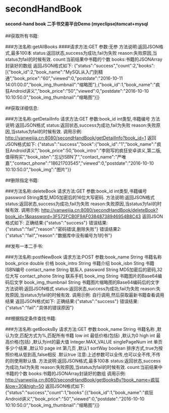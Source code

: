# secondHandBook
####  second-hand book  二手书交易平台Demo   (myeclipse)tomcat+mysql
##获取所有书籍:

###方法名称:getAllBooks
####请求方法:GET
		参数:无参
		方法说明:返回JSON格式,最多100本
			status:返回状态,success为成功,fail为失败
			reason:失败原因,当status为fail的时候有效.
			count:当前结果中书籍的个数
			books:书籍的JSONArray封装好的数组
		返回JSON格式如下:
			{"status":"success","count":2,"books":[{"book_id":2,"book_name":"MySQL从入门到精通","book_price":"60","viewed":0,"postdate":"2016-10-11 14:01:00.0","book_img_thumbnail":"缩略图"},{"book_id":1,"book_name":"疯狂Android讲义","book_price":"50","viewed":0,"postdate":"2016-10-10 10:10:50.0","book_img_thumbnail":"缩略图"}]}
		
##获取详细信息:

###方法名称:getDetailInfo
  		请求方法:GET
  		参数:book_id int类型,书籍编号
  		方法说明:返回JSON格式
  			status:返回状态,success为成功,fail为失败
  			reason:失败原因,当status为fail的时候有效.
  		调用示例:
  			http://yanweijia.cn:8080/secondHandBook/getDetailInfo?book_id=1
  		返回JSON格式如下:
  			{"status":"success","book":{"book_id":"1","book_name":"疯狂Android讲义","book_price":50,"book_intro":"李刚写的疯狂安卓讲义,第二版,值得购买","book_isbn":"忘记ISBN了","contact_name":"严唯嘉","contact_phone":"18621703545","viewed":0,"postdate":"2016-10-10 10:10:50.0","book_img":"图片"}}
  		
##删除指定书籍:

###方法名称:deleteBook
  		请求方法:GET
  		参数:book_id int类型,书籍编号
  			password String类型,MD5加密后的16位大写密码.
  		方法说明:返回JSON格式
  			status:返回状态,success为成功,fail为失败
  			reason:失败原因,当status为fail的时候有效.
  		调用示例:
  			http://yanweijia.cn:8080/secondHandBook/deleteBook?book_id=1&password=3F572FCB0F9AF03848738946954B8C43
  		返回JSON格式如下:
  			正确结果:{"status":"success"}
  			错误结果:{"status":"fail","reason":"密码错误,删除失败"}
  			错误结果2:{"status":"fail","reason":"数据库中没有编号为1的书"}
  		
##发布一本二手书:

###方法名称:postNewBook
  		请求方法:POST
  		参数:book_name String 书籍名称
  			book_price double 价格
  			book_intro String 书籍介绍
  			book_isbn Sting 书籍ISBN编号
  			contact_name String 联系人
  			password String MD5加密后的密码,32位大写
  			contact_phone String 联系手机
  			book_img String 书籍图片的Base64编码后文字
  			book_img_thumbnail String 书籍图片缩略图的Base64编码后的文字
  		方法说明:返回JSON格式
  			status:返回状态,success为成功,fail为失败
  			reason:失败原因,当status为fail的时候有效.
  		调用示例:
  			自行调用,然后获取最新书籍查看调用结果
  		返回JSON格式如下:
  			正确结果:{"status":"success"}
  			错误结果:{"status":"fail":"具体的错误原因"}
  		
##根据指定条件查找书籍:

###方法名称:getBooksBy
  		请求方法:GET
  		参数:book_name String 书籍名称  ,默认为空,匹配方式为%,匹配所有书籍
  			low	int 最低价格(包括) ,默认为0
  			high int 最高价格(包括) ,默认为int的最大值 Integer.MAX_VALUE
  			singlePageNum int 单页多少个结果 ,默认10
  			page int 第几页 ,默认1
  			sortWay boolean 排序方式,true为按照价格从低到高,false相反  .默认true
  		注意:上述参数可以全传,也可以全不传,不传的则使用默认值.
  		方法说明:返回JSON格式,最多100本
			status:返回状态,success为成功,fail为失败
			reason:失败原因,当status为fail的时候有效.
			count:当前结果中书籍的个数
			books:书籍的JSONArray封装好的数组
  		调用示例:
  			http://yanweijia.cn:8080/secondHandBook/getBooksBy?book_name=疯狂&low=30&high=50
  		返回JSON格式如下:
			{"status":"success","count":1,"books":[{"book_id":1,"book_name":"疯狂Android讲义","book_price":"50","viewed":0,"postdate":"2016-10-10 10:10:50.0","book_img_thumbnail":"缩略图"}]}
  		
